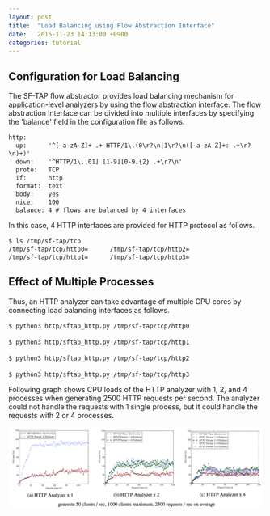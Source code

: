 ```yaml
---
layout: post
title:  "Load Balancing using Flow Abstraction Interface"
date:   2015-11-23 14:13:00 +0900
categories: tutorial
---
```


## Configuration for Load Balancing

The SF-TAP flow abstractor provides load balancing mechanism for
application-level analyzers by using the flow abstraction interface.
The flow abstraction interface can be divided into multiple interfaces
by specifying the 'balance' field in the configuration file as follows.

    http:
      up:      '^[-a-zA-Z]+ .+ HTTP/1\.(0\r?\n|1\r?\n([-a-zA-Z]+: .+\r?\n)+)'
      down:    '^HTTP/1\.[01] [1-9][0-9]{2} .+\r?\n'
      proto:   TCP
      if:      http
      format:  text
      body:    yes
      nice:    100
      balance: 4 # flows are balanced by 4 interfaces

In this case, 4 HTTP interfaces are provided for HTTP protocol as
follows.

    $ ls /tmp/sf-tap/tcp
    /tmp/sf-tap/tcp/http0=      /tmp/sf-tap/tcp/http2=
    /tmp/sf-tap/tcp/http1=      /tmp/sf-tap/tcp/http3=

## Effect of Multiple Processes

Thus, an HTTP analyzer can take advantage of multiple CPU cores
by connecting load balancing interfaces as follows.

    $ python3 http/sftap_http.py /tmp/sf-tap/tcp/http0

    $ python3 http/sftap_http.py /tmp/sf-tap/tcp/http1

    $ python3 http/sftap_http.py /tmp/sf-tap/tcp/http2

    $ python3 http/sftap_http.py /tmp/sf-tap/tcp/http3

Following graph shows CPU loads of the HTTP analyzer with 1, 2, and 4 processes
when generating 2500 HTTP requests per second.
The analyzer could not handle the requests with 1 single process,
but it could handle the requests with 2 or 4 processes.

![load-balancing load-balancing](/assets/load_balance.png)
